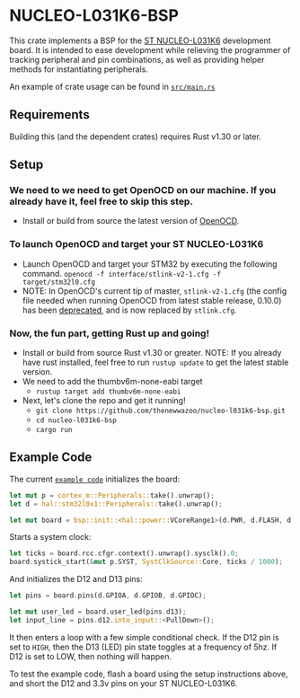 NUCLEO-L031K6-BSP
=================

This crate implements a BSP for the [ST NUCLEO-L031K6](https://www.st.com/en/evaluation-tools/nucleo-l031k6.html) development board. It is intended to ease development while relieving the programmer of tracking peripheral and pin combinations, as well as providing helper methods for instantiating peripherals.

An example of crate usage can be found in [`src/main.rs`](src/main.rs)

Requirements
------------

Building this (and the dependent crates) requires Rust v1.30 or later.

Setup
------------
### We need to we need to get OpenOCD on our machine. If you already have it, feel free to skip this step. 
* Install or build from source the latest version of [OpenOCD](http://openocd.org/).
### To launch OpenOCD and target your ST NUCLEO-L031K6
* Launch OpenOCD and target your STM32 by executing the following command. `openocd -f interface/stlink-v2-1.cfg -f target/stm32l0.cfg`
* NOTE: In OpenOCD's current tip of master, `stlink-v2-1.cfg` (the config file needed when running OpenOCD from latest stable release, 0.10.0) has been [deprecated](https://github.com/ntfreak/openocd/commit/31c58c139d85c35cc8ebce4196edb2c5eb157c7a#diff-6f768e414112031085566a8f02b014e6), and is now replaced by `stlink.cfg`.
### Now, the fun part, getting Rust up and going!
* Install or build from source Rust v1.30 or greater. NOTE: If you already have rust installed, feel free to run `rustup update` to get the latest stable version.
* We need to add the thumbv6m-none-eabi target
    * `rustup target add thumbv6m-none-eabi`
* Next, let's clone the repo and get it running!
    * `git clone https://github.com/thenewwazoo/nucleo-l031k6-bsp.git`
    * `cd nucleo-l031k6-bsp`
    * `cargo run`

Example Code
------------
The current [`example code`](src/main.rs) initializes the board:
```rust
let mut p = cortex_m::Peripherals::take().unwrap();
let d = hal::stm32l0x1::Peripherals::take().unwrap();

let mut board = bsp::init::<hal::power::VCoreRange1>(d.PWR, d.FLASH, d.RCC);
```

Starts a system clock: 
```rust
let ticks = board.rcc.cfgr.context().unwrap().sysclk().0;
board.systick_start(&mut p.SYST, SystClkSource::Core, ticks / 1000);
```

And initializes the D12 and D13 pins:
```rust
let pins = board.pins(d.GPIOA, d.GPIOB, d.GPIOC);

let mut user_led = board.user_led(pins.d13);
let input_line = pins.d12.into_input::<PullDown>();
```

It then enters a loop with a few simple conditional check. If the D12 pin is set to `HIGH`, then the D13 (LED) pin state toggles at a frequency of 5hz. If D12 is set to LOW, then nothing will happen.

To test the example code, flash a board using the setup instructions above, and short the D12 and 3.3v pins on your ST NUCLEO-L031K6.
